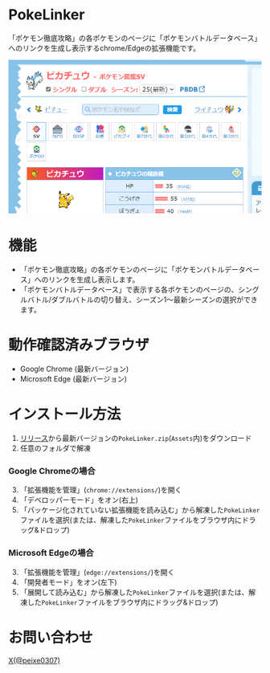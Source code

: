 # PokeLinker
「ポケモン徹底攻略」の各ポケモンのページに「ポケモンバトルデータベース」へのリンクを生成し表示するchrome/Edgeの拡張機能です。

![README_1.png](https://github.com/suisui-swimmy/PokeLinker/blob/main/README_1.png?raw=true)

# 機能
- 「ポケモン徹底攻略」の各ポケモンのページに「ポケモンバトルデータベース」へのリンクを生成し表示します。
- 「ポケモンバトルデータベース」で表示する各ポケモンのページの、シングルバトル/ダブルバトルの切り替え、シーズン1～最新シーズンの選択ができます。

# 動作確認済みブラウザ
- Google Chrome (最新バージョン)
- Microsoft Edge (最新バージョン)

# インストール方法
1. [リリース](https://github.com/suisui-swimmy/PokeLinker/releases)から最新バージョンの`PokeLinker.zip`(`Assets`内)をダウンロード
2. 任意のフォルダで解凍
### Google Chromeの場合
3. 「拡張機能を管理」(`chrome://extensions/`)を開く
4. 「デベロッパーモード」をオン(右上)
5. 「パッケージ化されていない拡張機能を読み込む」から解凍した`PokeLinker`ファイルを選択(または、解凍した`PokeLinker`ファイルをブラウザ内にドラッグ&ドロップ)
### Microsoft Edgeの場合
3. 「拡張機能を管理」(`edge://extensions/`)を開く
4. 「開発者モード」をオン(左下)
5. 「展開して読み込む」から解凍した`PokeLinker`ファイルを選択(または、解凍した`PokeLinker`ファイルをブラウザ内にドラッグ&ドロップ)

# お問い合わせ
[X(@peixe0307)](https://x.com/peixe0307)

  
